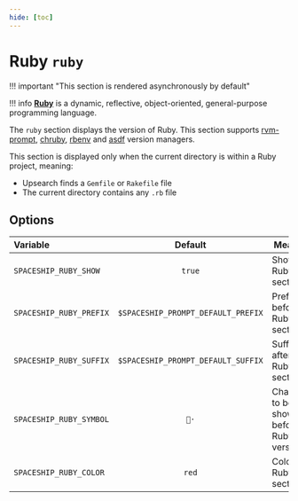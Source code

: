 ```yaml
---
hide: [toc]
---
```


# Ruby `ruby`

!!! important "This section is rendered asynchronously by default"

!!! info
    [**Ruby**](https://www.ruby-lang.org) is a dynamic, reflective, object-oriented, general-purpose programming language.

The `ruby` section displays the version of Ruby. This section supports [rvm-prompt](https://rvm.io/workflow/prompt), [chruby](https://github.com/postmodern/chruby), [rbenv](https://github.com/rbenv/rbenv) and [asdf](https://asdf-vm.com) version managers.

This section is displayed only when the current directory is within a Ruby project, meaning:

* Upsearch finds a `Gemfile` or `Rakefile` file
* The current directory contains any `.rb` file

## Options

| Variable                |              Default               | Meaning                                   |
| :---------------------- | :--------------------------------: | ----------------------------------------- |
| `SPACESHIP_RUBY_SHOW`   |               `true`               | Show Ruby section                         |
| `SPACESHIP_RUBY_PREFIX` | `$SPACESHIP_PROMPT_DEFAULT_PREFIX` | Prefix before Ruby section                |
| `SPACESHIP_RUBY_SUFFIX` | `$SPACESHIP_PROMPT_DEFAULT_SUFFIX` | Suffix after Ruby section                 |
| `SPACESHIP_RUBY_SYMBOL` |               `💎·`                | Character to be shown before Ruby version |
| `SPACESHIP_RUBY_COLOR`  |               `red`                | Color of Ruby section                     |

